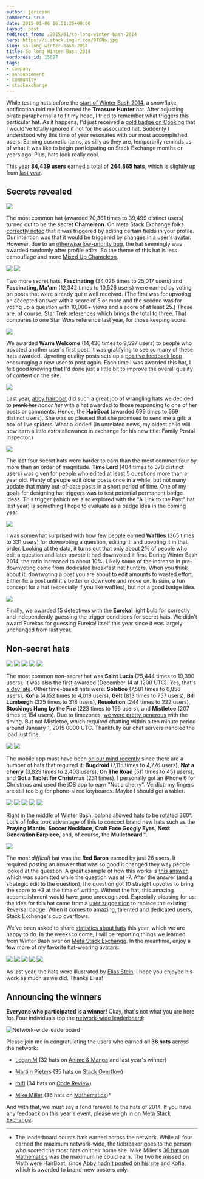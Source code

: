 ```yaml
---
author: jericson
comments: true
date: 2015-01-06 16:51:25+00:00
layout: post
redirect_from: /2015/01/so-long-winter-bash-2014
hero: https://i.stack.imgur.com/9T6Na.jpg
slug: so-long-winter-bash-2014
title: So long Winter Bash 2014
wordpress_id: 15097
tags:
- company
- announcement
- community
- stackexchange
---
```


While testing hats before the [start of Winter Bash 2014](http://blog.stackoverflow.com/2014/12/winter-bash-2014/), a snowflake notification told me I'd earned the **Treasure Hunter** hat. After adjusting pirate paraphernalia to fit my head, I tried to remember what triggers this particular hat. As it happens, I'd just received a [gold badge on Cooking](http://cooking.stackexchange.com/help/badges/28/famous-question?userid=6292) that I would've totally ignored if not for the associated hat. Suddenly I understood why this time of year resonates with our most accomplished users. Earning cosmetic items, as silly as they are, temporarily reminds us of what it was like to begin participating on Stack Exchange months or years ago. Plus, hats look really cool.

This year **84,439 users** earned a total of **244,865 hats**, which is slightly up from [last year](http://blog.stackoverflow.com/2014/01/winter-bash-2013-wrap-up/).



## Secrets revealed



[![](https://i.stack.imgur.com/GHAlP.png?s=128)](http://programmers.stackexchange.com/users/40980/michaelt)

The most common hat (awarded 70,361 times to 39,499 distinct users) turned out to be the secret **Chameleon**. On Meta Stack Exchange folks [correctly noted](http://meta.stackexchange.com/a/245397/1438) that it was triggered by editing certain fields in your profile. Our intention was that it would be triggered by [changes in a user's avatar](http://chat.stackexchange.com/transcript/36?m=19067572#19067572). However, due to an [otherwise low-priority bug](http://meta.stackexchange.com/questions/242558/profile-image-incorrectly-marked-as-changed-when-editing-other-profile-informati), the hat seemingly was awarded randomly after profile edits. So the theme of this hat is less camouflage and more [Mixed Up Chameleon](https://www.youtube.com/watch?v=7ch1277quZo).

[![](https://i.stack.imgur.com/q5p2u.png?s=128)](http://meta.stackexchange.com/users/238586/the-guy-with-the-elf-hat) [![](https://i.stack.imgur.com/qbhfy.png?s=128)](http://math.stackexchange.com/users/78317/dustin)

Two more secret hats, **Fascinating** (34,026 times to 25,017 users) and **Fascinating, Ma'am** (12,342 times to 10,526 users) were earned by voting on posts that were already quite well received. (The first was for upvoting an accepted answer with a score of 5 or more and the second was for voting up a question with 10,000+ views and a score of at least 25.) These are, of course, [Star Trek references](http://scifi.stackexchange.com/questions/54861/is-spocks-use-of-fascinating-unique) which brings the total to three. That compares to one Star _Wars_ reference last year, for those keeping score.

[![](https://i.stack.imgur.com/O9zjM.png?s=128)](http://graphicdesign.stackexchange.com/users/2857/yisela)

We awarded **Warm Welcome** (14,430 times to 9,597 users) to people who upvoted another user's first post. It was gratifying to see so many of these hats awarded. Upvoting quality posts sets up a [positive feedback loop](http://www.wired.com/2011/06/ff_feedbackloop/all/) encouraging a new user to post again. Each time I was awarded this hat, I felt good knowing that I'd done just a little bit to improve the overall quality of content on the site.

[![](https://i.stack.imgur.com/huNhD.png?s=128)](http://sustainability.stackexchange.com/users/99/thelper)

Last year, [abby hairboat](http://stackexchange.com/users/463168/abby-hairboat) did such a great job of wrangling hats we decided to <strike>prank her</strike> _honor her_ with a hat awarded to those responding to one of her posts or comments. Hence, the **HairBoat** (awarded 699 times to 569 distinct users). She was so pleased that she promised to send me a gift: a box of live spiders. What a kidder! (In unrelated news, my oldest child will now earn a little extra allowance in exchange for his new title: Family Postal Inspector.)

[![](https://i.stack.imgur.com/XU6yU.png?s=128)](http://physics.stackexchange.com/users/25301/kyle-kanos)

The last four secret hats were harder to earn than the most common four by more than an order of magnitude. **Time Lord** (404 times to 378 distinct users) was given for people who edited at least 5 questions more than a year old. Plenty of people edit older posts once in a while, but not many update that many out-of-date posts in a short period of time. One of my goals for designing hat triggers was to test potential permanent badge ideas. This trigger (which we also explored with the "A Link to the Past" hat last year) is something I hope to evaluate as a badge idea in the coming year.

[![](https://i.stack.imgur.com/wqOkV.png?s=128)](http://cs.stackexchange.com/users/39/gilles)

I was somewhat surprised with how few people earned **Waffles** (365 times to 331 users) for downvoting a question, editing it, and upvoting it in that order. Looking at the data, it turns out that only about 2% of people who edit a question and later upvote it had downvoted it first. During Winter Bash 2014, the ratio increased to about 10%. Likely some of the increase in pre-downvoting came from dedicated breakfast hat hunters. When you think about it, downvoting a post you are about to edit amounts to wasted effort. Either fix a post until it's better or downvote and move on. In sum, a fun concept for a hat (especially if you like waffles), but not a good badge idea.

[![](https://i.stack.imgur.com/ucDjK.png?s=128)](http://meta.stackexchange.com/users/254929/airthomas)

Finally, we awarded 15 detectives with the **Eureka!** light bulb for correctly and independently guessing the trigger conditions for secret hats. We didn't award Eurekas for guessing Eureka! itself this year since it was largely unchanged from last year.



## Non-secret hats



[![](https://i.stack.imgur.com/FedG3.png?s=128)](http://meta.stackexchange.com/users/259214/nicael) [![](https://i.stack.imgur.com/uiiTA.png?s=128)](http://english.stackexchange.com/users/58761/medica) [![](https://i.stack.imgur.com/PNXnB.png?s=128)](http://codereview.stackexchange.com/users/23788/mats-mug) [![](https://i.stack.imgur.com/xxOK1.png?s=128)](http://programmers.stackexchange.com/users/81495/metafight) [![](https://i.stack.imgur.com/oV71H.png?s=128)](http://gaming.stackexchange.com/users/3936/private-pansy)

The most common _non-secret_ hat was **Saint Lucia** (25,444 times to 19,390 users). It was also the first awarded (December 14 at 1200 UTC). Yes, that's [a day late](http://meta.stackexchange.com/questions/245255/why-is-the-hat-called-st-lucia). Other time-based hats were: **Solstice** (7,581 times to 6,858 users), **Kofia** (4,152 times to 4,019 users), **Gelt** (813 times to 757 users), **Bill Lumbergh** (325 times to 318 users), **Resolution** (244 times to 222 users), **Stockings Hung by the Fire** (223 times to 196 users), and **Mistletoe** (207 times to 154 users). Due to timezones, [we were pretty generous](http://meta.stackexchange.com/questions/245122/why-didnt-or-did-i-or-some-other-user-get-a-hat-although-the-requirements-wer) with the timing. But not Mistletoe, which required chatting within a ten minute period around January 1, 2015 0000 UTC. Thankfully our chat servers handled the load just fine.

[![](https://i.stack.imgur.com/I8hFl.png?s=128)](http://meta.stackexchange.com/questions/246252/on-the-road-hat-is-americentric) [![](https://i.stack.imgur.com/zOYCi.png)](http://stackoverflow.com/users/2292812/m-z)

The mobile app must have been [on our mind recently](http://blog.stackoverflow.com/category/mobile/) since there are a number of hats that required it: **Bugdroid** (7,115 times to 4,776 users), **Not a cherry** (3,829 times to 2,403 users), **On The Road** (511 times to 451 users), and **Got a Tablet for Christmas** (231 times). I personally got an iPhone 6 for Christmas and used the iOS app to earn "Not a cherry". Verdict: my fingers are still too big for phone-sized keyboards. Maybe I should get a tablet.

[![](https://i.imgur.com/qcibM2k.png?s=128)](http://meta.stackexchange.com/users/209031/kylemit) [![](https://i.imgur.com/sD6deSZ.png?s=128)](http://meta.stackexchange.com/users/179335/carrie-kendall) [![](https://i.imgur.com/xmYkOLT.png?s=128)](http://meta.stackexchange.com/users/179335/carrie-kendall) [![](https://i.imgur.com/vBZS55b.png?s=128)](http://meta.stackexchange.com/users/179335/carrie-kendall) [![](https://i.imgur.com/Lw8Osza.png?s=128)](http://meta.stackexchange.com/users/179335/carrie-kendall)

Right in the middle of Winter Bash, [balpha allowed hats to be rotated 360°](http://meta.stackexchange.com/a/245795/1438). Lot's of folks took advantage of this to concoct brand new hats such as the **Praying Mantis**, **Soccer Necklace**, **Crab Face Googly Eyes**, **Next Generation Earpiece**, and, of course, the **Mulletbeard™**.

[![](https://i.stack.imgur.com/sBt3o.png?s=128&g=1)](http://stackoverflow.com/users/3155639/alexander-omara)

The _most difficult_ hat was the **Red Baron** earned by just 26 users. It required posting an answer that was so good it changed they way people looked at the question. A great example of how this works is [this answer](http://stackoverflow.com/a/27507191/1438), which was submitted while the question was at -7. After the answer (and a strategic edit to the question), the question got 10 straight upvotes to bring the score to +3 at the time of writing. Without the hat, this amazing accomplishment would have gone unrecognized. Especially pleasing for us: the idea for this hat came from a [user suggestion](http://meta.stackoverflow.com/a/277781/1438) to replace the existing Reversal badge. When it comes to amazing, talented and dedicated users, Stack Exchange's cup overflows.

We've been asked to share [statistics about hats](http://meta.stackexchange.com/questions/245680/collect-hat-stats-please) this year, which we are happy to do. In the weeks to come, I will be reporting things we learned from Winter Bash over on [Meta Stack Exchange](http://meta.stackexchange.com/questions/tagged/winterbash-2014). In the meantime, enjoy a few more of my favorite hat-wearing avatars:

[![](https://i.stack.imgur.com/JvOWd.png?s=128)](http://stackoverflow.com/users/17034/hans-passant) [![](https://i.stack.imgur.com/3oZAw.png?s=128)](http://stackoverflow.com/users/1221571/eran) [![](https://i.stack.imgur.com/EUz6d.png?s=128)](http://askubuntu.com/users/136381/rpi-awesomeness) [![](https://i.stack.imgur.com/ySu8F.png?s=128)](http://codereview.stackexchange.com/users/61256/richard)  [![](https://i.stack.imgur.com/T37yA.png?s=128)](http://meta.stackexchange.com/users/150214/fredley)

As last year, the hats were illustrated by [Elias Stein](http://www.eliasstein.com/). I hope you enjoyed his work as much as we did. Thanks Elias!



## Announcing the winners



**Everyone who participated is a winner!** Okay, that's not what you are here for. Four individuals top the [network-wide leaderboard](http://winterbash2014.stackexchange.com/leaderboard/network):

![Network-wide leaderboard](https://i.stack.imgur.com/EE1FO.png)

Please join me in congratulating the users who earned **all 38 hats** across the network:





  * [Logan M](http://anime.stackexchange.com/users/24/logan-m) (32 hats on [Anime & Manga](http://winterbash2014.stackexchange.com/leaderboard/anime.stackexchange.com) and last year's winner)


  * [Martijn Pieters](http://stackoverflow.com/users/100297/martijn-pieters) (35 hats on [Stack Overflow](http://winterbash2014.stackexchange.com/leaderboard/stackoverflow.com)) 


  * [rolfl](http://codereview.stackexchange.com/users/31503/rolfl) (34 hats on [Code Review](http://winterbash2014.stackexchange.com/leaderboard/codereview.stackexchange.com))


  * [Mike Miller](http://math.stackexchange.com/users/98602/mike-miller) (36 hats on [Mathematics](http://winterbash2014.stackexchange.com/leaderboard/math.stackexchange.com))*



And with that, we must say a fond farewell to the hats of 2014. If you have any feedback on this year's event, please [weigh in on Meta Stack Exchange](http://meta.stackexchange.com/questions/246533/winter-bash-closing-remarks-ideas-for-next-year).



* * *



* The leaderboard counts hats earned across the network. While all four earned the maximum network-wide, the tiebreaker goes to the person who scored the most hats on their home site. Mike Miller's [36 hats on Mathematics](http://winterbash2014.stackexchange.com/leaderboard/math.stackexchange.com) was the maximum he could earn. The two he missed on Math were HairBoat, since [Abby hadn't posted on his site](http://math.stackexchange.com/users/14167/abby-hairboat) and Kofia, which is awarded to brand-new posters only.

